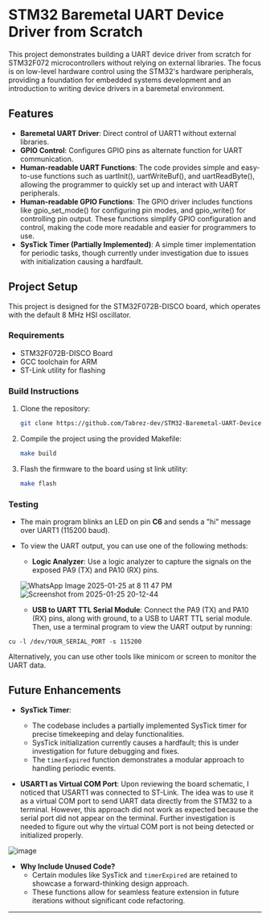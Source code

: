 # STM32 Baremetal UART Device Driver from Scratch

This project demonstrates building a UART device driver from scratch for STM32F072 microcontrollers without relying on external libraries. The focus is on low-level hardware control using the STM32's hardware peripherals, providing a foundation for embedded systems development and an introduction to writing device drivers in a baremetal environment.

## Features
- **Baremetal UART Driver**: Direct control of UART1 without external libraries.
- **GPIO Control**: Configures GPIO pins as alternate function for UART communication.
- **Human-readable UART Functions**: The code provides simple and easy-to-use functions such as uartInit(), uartWriteBuf(), and uartReadByte(), allowing the programmer to quickly set up and interact with UART peripherals.
- **Human-readable GPIO Functions**: The GPIO driver includes functions like gpio_set_mode() for configuring pin modes, and gpio_write() for controlling pin output. These functions simplify GPIO configuration and control, making the code more readable and easier for programmers to use.
- **SysTick Timer (Partially Implemented)**: A simple timer implementation for periodic tasks, though currently under investigation due to issues with initialization causing a hardfault.

## Project Setup
This project is designed for the STM32F072B-DISCO board, which operates with the default 8 MHz HSI oscillator.

### Requirements
- STM32F072B-DISCO Board
- GCC toolchain for ARM
- ST-Link utility for flashing

### Build Instructions
1. Clone the repository:
   ```bash
   git clone https://github.com/Tabrez-dev/STM32-Baremetal-UART-Device-Driver-from-Scratch.git
   ```
2. Compile the project using the provided Makefile:
   ```bash
   make build
   ```
3. Flash the firmware to the board using st link utility:
   ```bash
   make flash
   ```

### Testing
- The main program blinks an LED on pin **C6** and sends a "hi" message over UART1 (115200 baud).
- To view the UART output, you can use one of the following methods:
    - **Logic Analyzer**: Use a logic analyzer to capture the signals on the exposed PA9 (TX) and PA10 (RX) pins.
      
   ![WhatsApp Image 2025-01-25 at 8 11 47 PM](https://github.com/user-attachments/assets/bd43a69e-18e7-47f2-bb4e-fbba8264c7e4)
   ![Screenshot from 2025-01-25 20-12-44](https://github.com/user-attachments/assets/01c446c2-3f34-4932-b4e7-9852e2fd9023)

    - **USB to UART TTL Serial Module**: Connect the PA9 (TX) and PA10 (RX) pins, along with ground, to a USB to UART TTL serial module. Then, use a terminal program to view the UART output by running:
```
cu -l /dev/YOUR_SERIAL_PORT -s 115200
```
Alternatively, you can use other tools like minicom or screen to monitor the UART data.
## Future Enhancements
- **SysTick Timer**:
  - The codebase includes a partially implemented SysTick timer for precise timekeeping and delay functionalities.
  - SysTick initialization currently causes a hardfault; this is under investigation for future debugging and fixes.
  - The `timerExpired` function demonstrates a modular approach to handling periodic events.

- **USART1 as Virtual COM Port**:
    Upon reviewing the board schematic, I noticed that USART1 was connected to ST-Link. The idea was to use it as a virtual COM port to send UART data directly from the STM32 to a terminal.
    However, this approach did not work as expected because the serial port did not appear on the terminal. Further investigation is needed to figure out why the virtual COM port is not being detected or initialized properly.

![image](https://github.com/user-attachments/assets/2e8a849f-f263-45ad-9f96-3c8c103f0132)

- **Why Include Unused Code?**
  - Certain modules like SysTick and `timerExpired` are retained to showcase a forward-thinking design approach.
  - These functions allow for seamless feature extension in future iterations without significant code refactoring.

---
